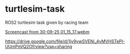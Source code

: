# turtlesim-task
ROS2 turtlesim task given by racing team

[Screencast from 30-09-25 01_15_17.webm](https://github.com/user-attachments/assets/6f705ba5-31d9-457d-a4b2-9ab5bef3db8f)



https://drive.google.com/file/d/1jy9ywSVENi_4yMVHSTePI-UUmPnVQ2Of/view?usp=sharing
